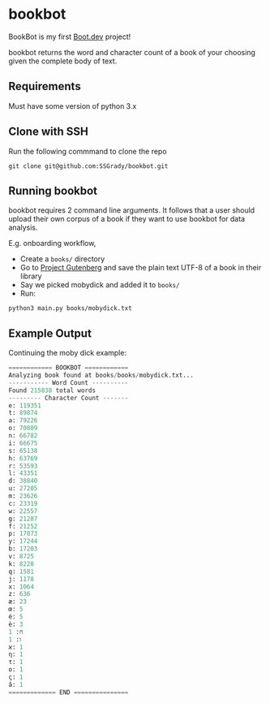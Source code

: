 # bookbot

BookBot is my first [Boot.dev](https://www.boot.dev) project! 

bookbot returns the word and character count of a book of your choosing given the complete body of text.

## Requirements
Must have some version of python 3.x

## Clone with SSH
Run the following commmand to clone the repo
```
git clone git@github.com:SSGrady/bookbot.git
```

## Running bookbot
bookbot requires 2 command line arguments. It follows that a user should upload their own corpus of a book if they want to use bookbot for data analysis.

E.g. onboarding workflow,
 - Create a `books/` directory
 - Go to [Project Gutenberg](https://www.gutenberg.org/) and save the plain text UTF-8 of a book in their library
 - Say we picked mobydick and added it to `books/`
 - Run:
 
 `python3 main.py books/mobydick.txt`


 ## Example Output
 Continuing the moby dick example:

 ```py
============ BOOKBOT ============
Analyzing book found at books/books/mobydick.txt...
----------- Word Count ----------
Found 215838 total words
--------- Character Count -------
e: 119351
t: 89874
a: 79226
o: 70809
n: 66782
i: 66675
s: 65138
h: 63769
r: 53593
l: 43351
d: 38840
u: 27205
m: 23626
c: 23319
w: 22557
g: 21287
f: 21252
p: 17873
y: 17244
b: 17203
v: 8725
k: 8228
q: 1581
j: 1178
x: 1064
z: 636
æ: 23
œ: 5
é: 5
è: 3
ח: 1
ו: 1
ϰ: 1
η: 1
τ: 1
ο: 1
ς: 1
â: 1
============= END ===============
 ```

